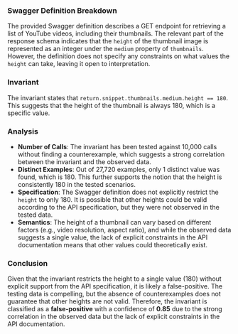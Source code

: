 ### Swagger Definition Breakdown
The provided Swagger definition describes a GET endpoint for retrieving a list of YouTube videos, including their thumbnails. The relevant part of the response schema indicates that the `height` of the thumbnail image is represented as an integer under the `medium` property of `thumbnails`. However, the definition does not specify any constraints on what values the `height` can take, leaving it open to interpretation.

### Invariant
The invariant states that `return.snippet.thumbnails.medium.height == 180`. This suggests that the height of the thumbnail is always 180, which is a specific value.

### Analysis
- **Number of Calls**: The invariant has been tested against 10,000 calls without finding a counterexample, which suggests a strong correlation between the invariant and the observed data.
- **Distinct Examples**: Out of 27,720 examples, only 1 distinct value was found, which is 180. This further supports the notion that the height is consistently 180 in the tested scenarios.
- **Specification**: The Swagger definition does not explicitly restrict the `height` to only 180. It is possible that other heights could be valid according to the API specification, but they were not observed in the tested data.
- **Semantics**: The height of a thumbnail can vary based on different factors (e.g., video resolution, aspect ratio), and while the observed data suggests a single value, the lack of explicit constraints in the API documentation means that other values could theoretically exist.

### Conclusion
Given that the invariant restricts the height to a single value (180) without explicit support from the API specification, it is likely a false-positive. The testing data is compelling, but the absence of counterexamples does not guarantee that other heights are not valid. Therefore, the invariant is classified as a **false-positive** with a confidence of **0.85** due to the strong correlation in the observed data but the lack of explicit constraints in the API documentation.
